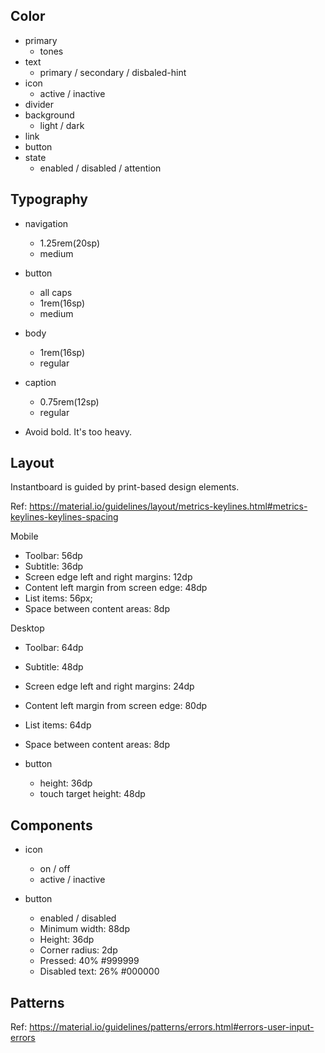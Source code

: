 ## Color

- primary
  - tones
- text
  - primary / secondary / disbaled-hint
- icon
  - active / inactive
- divider
- background
  - light / dark
- link
- button
- state
  - enabled / disabled / attention


## Typography

- navigation
  - 1.25rem(20sp)
  - medium

- button
  - all caps
  - 1rem(16sp)
  - medium

- body
  - 1rem(16sp)
  - regular

- caption
  - 0.75rem(12sp)
  - regular

- Avoid bold. It's too heavy.

## Layout

Instantboard is guided by print-based design elements.

Ref: https://material.io/guidelines/layout/metrics-keylines.html#metrics-keylines-keylines-spacing

Mobile
- Toolbar: 56dp
- Subtitle: 36dp
- Screen edge left and right margins: 12dp
- Content left margin from screen edge: 48dp
- List items: 56px;
- Space between content areas: 8dp

Desktop
- Toolbar: 64dp
- Subtitle: 48dp
- Screen edge left and right margins: 24dp
- Content left margin from screen edge: 80dp
- List items: 64dp
- Space between content areas: 8dp

- button
  - height: 36dp
  - touch target height: 48dp

## Components

- icon
  - on / off
  - active / inactive

- button
  - enabled / disabled
  - Minimum width: 88dp
  - Height: 36dp
  - Corner radius: 2dp
  - Pressed: 40% #999999
  - Disabled text: 26% #000000

## Patterns

Ref: https://material.io/guidelines/patterns/errors.html#errors-user-input-errors
